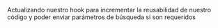 Actualizando nuestro hook para incrementar la reusabilidad de nuestro código y poder enviar parámetros de búsqueda si son requeridos